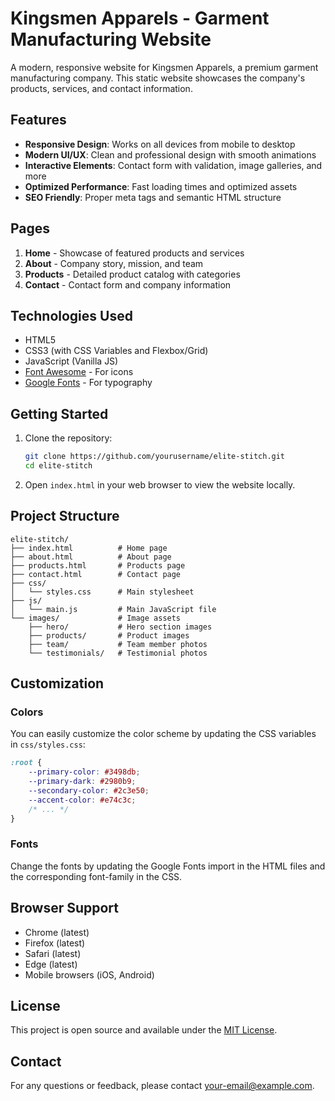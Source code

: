 # Kingsmen Apparels - Garment Manufacturing Website

A modern, responsive website for Kingsmen Apparels, a premium garment manufacturing company. This static website showcases the company's products, services, and contact information.

## Features

- **Responsive Design**: Works on all devices from mobile to desktop
- **Modern UI/UX**: Clean and professional design with smooth animations
- **Interactive Elements**: Contact form with validation, image galleries, and more
- **Optimized Performance**: Fast loading times and optimized assets
- **SEO Friendly**: Proper meta tags and semantic HTML structure

## Pages

1. **Home** - Showcase of featured products and services
2. **About** - Company story, mission, and team
3. **Products** - Detailed product catalog with categories
4. **Contact** - Contact form and company information

## Technologies Used

- HTML5
- CSS3 (with CSS Variables and Flexbox/Grid)
- JavaScript (Vanilla JS)
- [Font Awesome](https://fontawesome.com/) - For icons
- [Google Fonts](https://fonts.google.com/) - For typography

## Getting Started

1. Clone the repository:
   ```bash
   git clone https://github.com/yourusername/elite-stitch.git
   cd elite-stitch
   ```

2. Open `index.html` in your web browser to view the website locally.

## Project Structure

```
elite-stitch/
├── index.html          # Home page
├── about.html          # About page
├── products.html       # Products page
├── contact.html        # Contact page
├── css/
│   └── styles.css      # Main stylesheet
├── js/
│   └── main.js         # Main JavaScript file
└── images/             # Image assets
    ├── hero/           # Hero section images
    ├── products/       # Product images
    ├── team/           # Team member photos
    └── testimonials/   # Testimonial photos
```

## Customization

### Colors

You can easily customize the color scheme by updating the CSS variables in `css/styles.css`:

```css
:root {
    --primary-color: #3498db;
    --primary-dark: #2980b9;
    --secondary-color: #2c3e50;
    --accent-color: #e74c3c;
    /* ... */
}
```

### Fonts

Change the fonts by updating the Google Fonts import in the HTML files and the corresponding font-family in the CSS.

## Browser Support

- Chrome (latest)
- Firefox (latest)
- Safari (latest)
- Edge (latest)
- Mobile browsers (iOS, Android)

## License

This project is open source and available under the [MIT License](LICENSE).

## Contact

For any questions or feedback, please contact [your-email@example.com](mailto:your-email@example.com).
